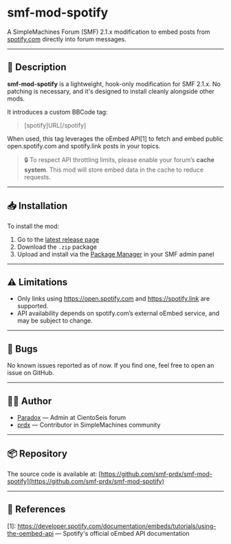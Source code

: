 # smf-mod-spotify

A SimpleMachines Forum (SMF) 2.1.x modification to embed posts from [spotify.com](https://spotify.com) directly into forum messages.

---

## 📌 Description

**smf-mod-spotify** is a lightweight, hook-only modification for SMF 2.1.x. No patching is necessary, and it's designed to install cleanly alongside other mods.

It introduces a custom BBCode tag:

> [spotify]URL[/spotify]

When used, this tag leverages the oEmbed API[1] to fetch and embed public open.spotify.com and spotify.link posts in your topics.

> 🔒 To respect API throttling limits, please enable your forum’s **cache system**. This mod will store embed data in the cache to reduce requests.

---

## 📥 Installation

To install the mod:

1. Go to the [latest release page](https://github.com/smf-prdx/smf-mod-spotify/releases)
2. Download the `.zip` package
3. Upload and install via the [Package Manager](https://wiki.simplemachines.org/smf/SMF2.1:Package_manager) in your SMF admin panel

---

## ⚠️ Limitations

- Only links using https://open.spotify.com and https://spotify.link are supported.
- API availability depends on spotify.com’s external oEmbed service, and may be subject to change.

---

## 🐞 Bugs

No known issues reported as of now. If you find one, feel free to open an issue on GitHub.

---

## 🧑‍💻 Author

- [Paradox](https://cientoseis.es/index.php?action=profile;area=summary;u=375) — Admin at CientoSeis forum
- [prdx](https://www.simplemachines.org/community/index.php?action=profile;area=summary;u=674744) — Contributor in SimpleMachines community

---

## 📦 Repository

The source code is available at:
[https://github.com/smf-prdx/smf-mod-spotify](https://github.com/smf-prdx/smf-mod-spotify)

---

## 🔗 References

[1]: https://developer.spotify.com/documentation/embeds/tutorials/using-the-oembed-api — Spotify's official oEmbed API documentation
